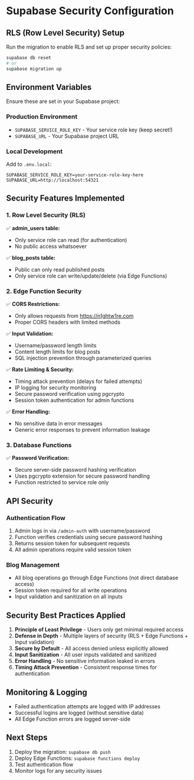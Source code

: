 # Supabase Security Configuration

## RLS (Row Level Security) Setup

Run the migration to enable RLS and set up proper security policies:

```bash
supabase db reset
# or
supabase migration up
```

## Environment Variables

Ensure these are set in your Supabase project:

### Production Environment
- `SUPABASE_SERVICE_ROLE_KEY` - Your service role key (keep secret!)
- `SUPABASE_URL` - Your Supabase project URL

### Local Development
Add to `.env.local`:
```
SUPABASE_SERVICE_ROLE_KEY=your-service-role-key-here
SUPABASE_URL=http://localhost:54321
```

## Security Features Implemented

### 1. Row Level Security (RLS)
✅ **admin_users table:**
- Only service role can read (for authentication)
- No public access whatsoever

✅ **blog_posts table:**
- Public can only read published posts
- Only service role can write/update/delete (via Edge Functions)

### 2. Edge Function Security
✅ **CORS Restrictions:**
- Only allows requests from https://n1ghtw1re.com
- Proper CORS headers with limited methods

✅ **Input Validation:**
- Username/password length limits
- Content length limits for blog posts
- SQL injection prevention through parameterized queries

✅ **Rate Limiting & Security:**
- Timing attack prevention (delays for failed attempts)
- IP logging for security monitoring
- Secure password verification using pgcrypto
- Session token authentication for admin functions

✅ **Error Handling:**
- No sensitive data in error messages
- Generic error responses to prevent information leakage

### 3. Database Functions
✅ **Password Verification:**
- Secure server-side password hashing verification
- Uses pgcrypto extension for secure password handling
- Function restricted to service role only

## API Security

### Authentication Flow
1. Admin logs in via `/admin-auth` with username/password
2. Function verifies credentials using secure password hashing
3. Returns session token for subsequent requests
4. All admin operations require valid session token

### Blog Management
- All blog operations go through Edge Functions (not direct database access)
- Session token required for all write operations
- Input validation and sanitization on all inputs

## Security Best Practices Applied

1. **Principle of Least Privilege** - Users only get minimal required access
2. **Defense in Depth** - Multiple layers of security (RLS + Edge Functions + Input validation)
3. **Secure by Default** - All access denied unless explicitly allowed
4. **Input Sanitization** - All user inputs validated and sanitized
5. **Error Handling** - No sensitive information leaked in errors
6. **Timing Attack Prevention** - Consistent response times for authentication

## Monitoring & Logging

- Failed authentication attempts are logged with IP addresses
- Successful logins are logged (without sensitive data)
- All Edge Function errors are logged server-side

## Next Steps

1. Deploy the migration: `supabase db push`
2. Deploy Edge Functions: `supabase functions deploy`
3. Test authentication flow
4. Monitor logs for any security issues